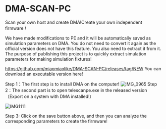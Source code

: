 # DMA-SCAN-PC
Scan your own host and create DMA!Create your own independent firmware！

We have made modifications to PE and it will be automatically saved as simulation parameters on DMA. You do not need to convert it again as the official version does not have this feature. You also need to extract it from it. The purpose of publishing this project is to quickly extract simulation parameters for making simulation fixtures!

https://github.com/miaomiaolike/DMA-SCAN-PC/releases/tag/NEW You can download an executable version here!

Step 1：The first step is to install DMA on the computer!
![IMG_0965](https://github.com/miaomiaolike/DMA-SCAN-PC/assets/70749818/f5df6ab7-9689-4d93-ba68-92a337f764c7)
Step 2：The second part is to open telescanpe.exe in the released version（Export on a system with DMA installed!）

![IMG1111](https://github.com/miaomiaolike/DMA-SCAN-PC/assets/70749818/2fc1a19d-58ed-4fc9-91eb-569ad9a591ec)

Step 3: Click on the save button above, and then you can analyze the corresponding parameters to create the firmware!
